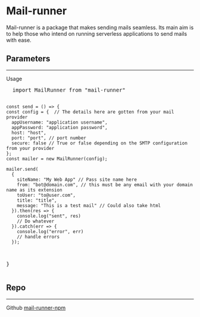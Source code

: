 # Mail-runner

Mail-runner is a package that makes sending mails seamless. Its main aim is to help those who intend on running serverless applications to send mails with ease.

## Parameters
<hr>
Usage
<br/>
<pre>
  import MailRunner from "mail-runner"

    const send = () => {
    const config = {  // The details here are gotten from your mail provider
      appUsername: "application username",
      appPassword: "application password",
      host: "host",
      port: "port", // port number
      secure: false // True or false depending on the SMTP configuration from your provider
    };
    const mailer = new MailRunner(config);
    
    mailer.send(
      {
        siteName: "My Web App" // Pass site name here
        from: "bot@domain.com", // this must be any email with your domain name as its extension
        toUser: "to@user.com",
        title: "title",
        message: "This is a test mail" // Could also take html
      }).then(res => {
        console.log("sent", res)
        // Do whatever
      }).catch(err => {
        console.log("error", err)
        // handle errors
      });
  }
</pre>

## Repo
<hr>
Github <a href="https://github.com/JeffCorp/mail-runner-npm">mail-runner-npm</a>